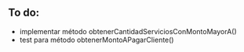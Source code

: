 ## To do:

  -  implementar método obtenerCantidadServiciosConMontoMayorA()
  -  test para  método obtenerMontoAPagarCliente()
